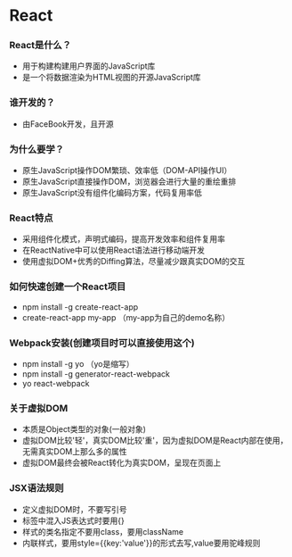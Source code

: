 # React

### React是什么？
+ 用于构建构建用户界面的JavaScript库
+ 是一个将数据渲染为HTML视图的开源JavaScript库

### 谁开发的？
+ 由FaceBook开发，且开源

### 为什么要学？
+ 原生JavaScript操作DOM繁琐、效率低（DOM-API操作UI）
+ 原生JavaScript直接操作DOM，浏览器会进行大量的重绘重排
+ 原生JavaScript没有组件化编码方案，代码复用率低

### React特点
+ 采用组件化模式，声明式编码，提高开发效率和组件复用率
+ 在ReactNative中可以使用React语法进行移动端开发
+ 使用虚拟DOM+优秀的Diffing算法，尽量减少跟真实DOM的交互

### 如何快速创建一个React项目
+ npm install -g create-react-app 
+ create-react-app my-app （my-app为自己的demo名称）

### Webpack安装(创建项目时可以直接使用这个)
+ npm install -g yo （yo是缩写）
+ npm install -g generator-react-webpack
+ yo react-webpack

### 关于虚拟DOM
+ 本质是Object类型的对象(一般对象)
+ 虚拟DOM比较'轻'，真实DOM比较'重'，因为虚拟DOM是React内部在使用，无需真实DOM上那么多的属性
+ 虚拟DOM最终会被React转化为真实DOM，呈现在页面上

### JSX语法规则
+ 定义虚拟DOM时，不要写引号
+ 标签中混入JS表达式时要用{}
+ 样式的类名指定不要用class，要用className
+ 内联样式，要用style={{key:'value'}}的形式去写,value要用驼峰规则
